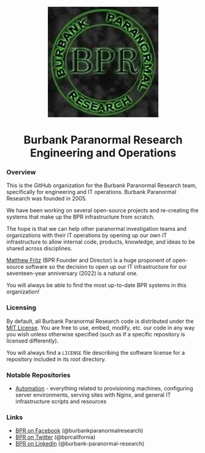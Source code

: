 <div align="center">
  <p>
    <a href="http://www.burbankparanormal.com" target="_blank">
      <img src="https://raw.githubusercontent.com/bprcalifornia/.github/main/profile/img/bpr_logo.webp" alt="Burbank Paranormal Research" title="Burbank Paranormal Research" />
    </a>
  </p>
  <h1>Burbank Paranormal Research<br />Engineering and Operations</h1>
</div>

### Overview

<div>
  <p>
    This is the GitHub organization for the Burbank Paranormal Research team, specifically for engineering and IT operations. Burbank Paranormal Research was founded in 2005.
  </p>

  <p>
    We have been working on several open-source projects and re-creating the systems that make up the BPR infrastructure from scratch.
  </p>
  <p>
    The hope is that we can help other paranormal investigation teams and organizations with their IT operations by opening up our own IT infrastructure to allow internal code, products, knowledge, and ideas to be shared across disciplines.
  </p>
  <p>
    <a href="https://github.com/matthewfritz" title="Matthew Fritz on GitHub">Matthew Fritz</a> (BPR Founder and Director) is a huge proponent of open-source software so the decision to open up our IT infrastructure for our seventeen-year anniversary (2022) is a natural one.
  </p>

  <p>
    You will always be able to find the most up-to-date BPR systems in this organization!
  </p>
</div>

### Licensing

By default, all Burbank Paranormal Research code is distributed under the [MIT License](https://choosealicense.com/licenses/mit/). You are free to use, embed, modify, etc. our code in any way you wish unless otherwise specified (such as if a specific repository is licensed differently).

You will always find a `LICENSE` file describing the software license for a repository included in its root directory.

### Notable Repositories

* [Automation](https://github.com/bprcalifornia/automation) - everything related to provisioning machines, configuring server environments, serving sites with Nginx, and general IT infrastructure scripts and resources

### Links

* [BPR on Facebook](https://www.facebook.com/burbankparanormalresearch) (@burbankparanormalresearch)
* [BPR on Twitter](https://twitter.com/bprcalifornia) (@bprcalifornia)
* [BPR on LinkedIn](https://www.linkedin.com/company/burbank-paranormal-research) (@burbank-paranormal-research)
